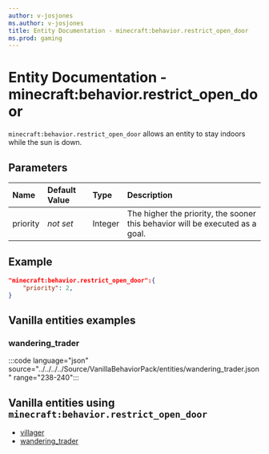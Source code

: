 ```yaml
---
author: v-josjones
ms.author: v-josjones
title: Entity Documentation - minecraft:behavior.restrict_open_door
ms.prod: gaming
---
```


# Entity Documentation - minecraft:behavior.restrict_open_door

`minecraft:behavior.restrict_open_door` allows an entity to stay indoors while the sun is down.

## Parameters

|Name |Default Value  |Type  |Description  |
|:----------|:----------|:----------|:----------|
|priority|*not set*|Integer|The higher the priority, the sooner this behavior will be executed as a goal.|

## Example

```json
"minecraft:behavior.restrict_open_door":{
    "priority": 2,
}
```

## Vanilla entities examples

### wandering_trader

:::code language="json" source="../../../../Source/VanillaBehaviorPack/entities/wandering_trader.json" range="238-240":::

## Vanilla entities using `minecraft:behavior.restrict_open_door`

- [villager](../../../../Source/VanillaBehaviorPack_Snippets/entities/villager.md)
- [wandering_trader](../../../../Source/VanillaBehaviorPack_Snippets/entities/wandering_trader.md)
